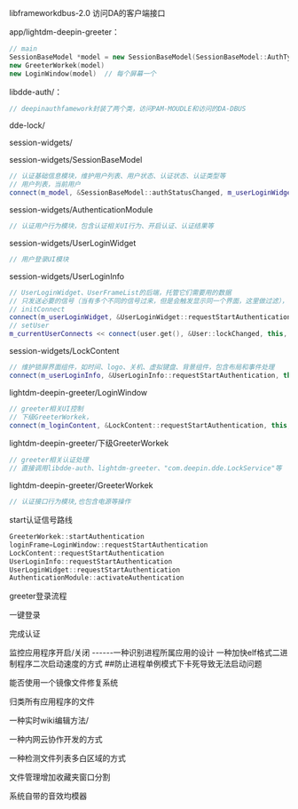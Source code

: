 



libframeworkdbus-2.0 访问DA的客户端接口



app/lightdm-deepin-greeter：

```c++
// main
SessionBaseModel *model = new SessionBaseModel(SessionBaseModel::AuthType::LightdmType)
new GreeterWorkek(model)
new LoginWindow(model)  // 每个屏幕一个
```

libdde-auth/：

```c++
// deepinauthfamework封装了两个类，访问PAM-MOUDLE和访问的DA-DBUS
```



dde-lock/



session-widgets/

session-widgets/SessionBaseModel

```c++
// 认证基础信息模块，维护用户列表、用户状态、认证状态、认证类型等
// 用户列表，当前用户
connect(m_model, &SessionBaseModel::authStatusChanged, m_userLoginWidget, &UserLoginWidget::updateAuthResult);
```

session-widgets/AuthenticationModule

```c++
// 认证用户行为模块，包含认证相关UI行为、开启认证、认证结果等
```

session-widgets/UserLoginWidget

```c++
// 用户登录UI模块

```

session-widgets/UserLoginInfo

```c++
// UserLoginWidget、UserFrameList的后端，托管它们需要用的数据
// 只发送必要的信号（当有多个不同的信号过来，但是会触发显示同一个界面，这里做过滤），改变子控件的布局
// initConnect
connect(m_userLoginWidget, &UserLoginWidget::requestStartAuthentication, this, &UserLoginInfo::requestStartAuthentication);
// setUser
m_currentUserConnects << connect(user.get(), &User::lockChanged, this, &UserLoginInfo::userLockChanged);
```

session-widgets/LockContent

```c++
// 维护锁屏界面组件，如时间、logo、关机、虚拟键盘、背景组件，包含布局和事件处理
connect(m_userLoginInfo, &UserLoginInfo::requestStartAuthentication, this, &LockContent::requestStartAuthentication);
```

lightdm-deepin-greeter/LoginWindow

```c++
// greeter相关UI控制
// 下级GreeterWorkek，
connect(m_loginContent, &LockContent::requestStartAuthentication, this, &LoginWindow::requestStartAuthentication
```

lightdm-deepin-greeter/下级GreeterWorkek

```c++
// greeter相关认证处理
// 直接调用libdde-auth、lightdm-greeter、"com.deepin.dde.LockService"等
```

lightdm-deepin-greeter/GreeterWorkek

```c++
// 认证接口行为模块,也包含电源等操作
```



start认证信号路线

```c++
GreeterWorkek::startAuthentication
loginFrame=LoginWindow::requestStartAuthentication
LockContent::requestStartAuthentication
UserLoginInfo::requestStartAuthentication
UserLoginWidget::requestStartAuthentication
AuthenticationModule::activateAuthentication
```



greeter登录流程





一键登录



完成认证







监控应用程序开启/关闭
------一种识别进程所属应用的设计
一种加快elf格式二进制程序二次启动速度的方式
##防止进程单例模式下卡死导致无法启动问题

能否使用一个镜像文件修复系统



归类所有应用程序的文件

一种实时wiki编辑方法/

一种内网云协作开发的方式



一种检测文件列表多白区域的方式

文件管理增加收藏夹窗口分割

系统自带的音效均模器

